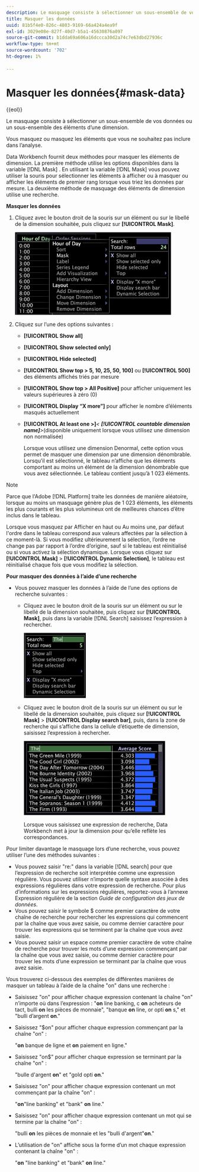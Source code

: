```yaml
---
description: Le masquage consiste à sélectionner un sous-ensemble de vos données ou un sous-ensemble des éléments d’une dimension.
title: Masquer les données
uuid: 81b5f4e0-826c-4803-9169-66a424a4ea9f
exl-id: 3029e08e-827f-40d7-b5a1-45630876a097
source-git-commit: b1dda69a606a16dccca30d2a74c7e63dbd27936c
workflow-type: tm+mt
source-wordcount: '702'
ht-degree: 1%

---
```


# Masquer les données{#mask-data}

{{eol}}

Le masquage consiste à sélectionner un sous-ensemble de vos données ou un sous-ensemble des éléments d’une dimension.

Vous masquez ou masquez les éléments que vous ne souhaitez pas inclure dans l’analyse.

Data Workbench fournit deux méthodes pour masquer les éléments de dimension. La première méthode utilise les options disponibles dans la variable [!DNL Mask] . En utilisant la variable [!DNL Mask] vous pouvez utiliser la souris pour sélectionner les éléments à afficher ou à masquer ou afficher les éléments de premier rang lorsque vous triez les données par mesure. La deuxième méthode de masquage des éléments de dimension utilise une recherche.

**Masquer les données**

1. Cliquez avec le bouton droit de la souris sur un élément ou sur le libellé de la dimension souhaitée, puis cliquez sur **[!UICONTROL Mask]**.

   ![](assets/mnu_Table_Mask.png)

1. Cliquez sur l’une des options suivantes :

   * **[!UICONTROL Show all]**
   * **[!UICONTROL Show selected only]**
   * **[!UICONTROL Hide selected]**
   * **[!UICONTROL Show top > 5, 10, 25, 50, 100]** ou **[!UICONTROL 500]** des éléments affichés triés par mesure
   * **[!UICONTROL Show top > All Positive]** pour afficher uniquement les valeurs supérieures à zéro (0)
   * **[!UICONTROL Display “X more”]** pour afficher le nombre d’éléments masqués actuellement
   * **[!UICONTROL At least one >]***&lt; **[!UICONTROL countable dimension name]**>*(disponible uniquement lorsque vous utilisez une dimension non normalisée)

      Lorsque vous utilisez une dimension Denormal, cette option vous permet de masquer une dimension par une dimension dénombrable. Lorsqu’il est sélectionné, le tableau n’affiche que les éléments comportant au moins un élément de la dimension dénombrable que vous avez sélectionnée. Le tableau contient jusqu’à 1 023 éléments.

>[!NOTE]
>
>Parce que l&#39;Adobe [!DNL Platform] traite les données de manière aléatoire, lorsque au moins un masquage génère plus de 1 023 éléments, les éléments les plus courants et les plus volumineux ont de meilleures chances d’être inclus dans le tableau.

Lorsque vous masquez par Afficher en haut ou Au moins une, par défaut l&#39;ordre dans le tableau correspond aux valeurs affectées par la sélection à ce moment-là. Si vous modifiez ultérieurement la sélection, l’ordre ne change pas par rapport à l’ordre d’origine, sauf si le tableau est réinitialisé ou si vous activez la sélection dynamique. Lorsque vous cliquez sur **[!UICONTROL Mask]** > **[!UICONTROL Dynamic Selection]**, le tableau est réinitialisé chaque fois que vous modifiez la sélection.

**Pour masquer des données à l’aide d’une recherche**

* Vous pouvez masquer les données à l’aide de l’une des options de recherche suivantes :

   * Cliquez avec le bouton droit de la souris sur un élément ou sur le libellé de la dimension souhaitée, puis cliquez sur **[!UICONTROL Mask]**, puis dans la variable [!DNL Search] saisissez l’expression à rechercher.

      ![](assets/mnu_Table_MaskSearch.png)

   * Cliquez avec le bouton droit de la souris sur un élément ou sur le libellé de la dimension souhaitée, puis cliquez sur **[!UICONTROL Mask]** > **[!UICONTROL Display search bar]**, puis, dans la zone de recherche qui s’affiche dans la cellule d’étiquette de dimension, saisissez l’expression à rechercher.

      ![](assets/vis_Table_Mask_searchBar.png)

      Lorsque vous saisissez une expression de recherche, Data Workbench met à jour la dimension pour qu’elle reflète les correspondances.

Pour limiter davantage le masquage lors d’une recherche, vous pouvez utiliser l’une des méthodes suivantes :

* Vous pouvez saisir &quot;re:&quot; dans la variable [!DNL search] pour que l’expression de recherche soit interprétée comme une expression régulière. Vous pouvez utiliser n’importe quelle syntaxe associée à des expressions régulières dans votre expression de recherche. Pour plus d’informations sur les expressions régulières, reportez-vous à l’annexe Expression régulière de la section *Guide de configuration des jeux de données*.
* Vous pouvez saisir le symbole $ comme premier caractère de votre chaîne de recherche pour rechercher les expressions qui commencent par la chaîne que vous avez saisie, ou comme dernier caractère pour trouver les expressions qui se terminent par la chaîne que vous avez saisie.
* Vous pouvez saisir un espace comme premier caractère de votre chaîne de recherche pour trouver les mots d’une expression commençant par la chaîne que vous avez saisie, ou comme dernier caractère pour trouver les mots d’une expression se terminant par la chaîne que vous avez saisie.

Vous trouverez ci-dessous des exemples de différentes manières de masquer un tableau à l’aide de la chaîne &quot;on&quot; dans une recherche :

* Saisissez &quot;on&quot; pour afficher chaque expression contenant la chaîne &quot;on&quot; n’importe où dans l’expression : &quot;**on** line banking, c **on** acheteurs de tact, bulli **on** les pièces de monnaie&quot;, &quot;banque **on** line, or opti **on** s,&quot; et &quot;bulli d’argent **on**.&quot;
* Saisissez &quot;$on&quot; pour afficher chaque expression commençant par la chaîne &quot;on&quot; :

   &quot;**on** banque de ligne et **on** paiement en ligne.&quot;

* Saisissez &quot;on$&quot; pour afficher chaque expression se terminant par la chaîne &quot;on&quot; :

   &quot;bulle d&#39;argent **on**&quot; et &quot;gold opti **on**.&quot;

* Saisissez &quot;on&quot; pour afficher chaque expression contenant un mot commençant par la chaîne &quot;on&quot; :

   &quot;**on**&quot;line banking&quot; et &quot;bank&quot; **on** line.&quot;

* Saisissez &quot;on&quot; pour afficher chaque expression contenant un mot qui se termine par la chaîne &quot;on&quot; :

   &quot;bulli **on** les pièces de monnaie et les &quot;bulli d&#39;argent&quot;**on**.&quot;

* L’utilisation de &quot;on&quot; affiche sous la forme d’un mot chaque expression contenant la chaîne &quot;on&quot; :

   &quot;**on** &quot;line banking&quot; et &quot;bank&quot; **on** line.&quot;
